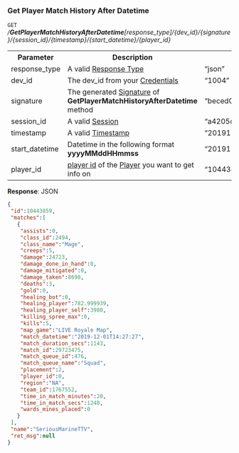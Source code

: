 
### Get Player Match History After Datetime
`GET` <i>/**GetPlayerMatchHistoryAfterDatetime**[response_type]/{dev_id}/{signature}/{session_id}/{timestamp}/{start_datetime}/{player_id}</i>

<table>
	<tr>
		<th>Parameter</th>
		<th>Description</th>
		<th>Example</th>
	</tr>
	<tr>
		<td>response_type</td>
		<td>A valid <a href="./../api-parameter-details.md#response_type" title="Response Type">Response Type</a></td>
		<td>“json”</td>
	</tr>
	<tr>
		<td>dev_id</td>
		<td>The dev_id from your <a href="./../#credentials" title="Credentials">Credentials</a></td>
		<td>“1004”</td>
	</tr>
	<tr>
		<td>signature</td>
		<td>The generated <a href="./../api-parameter-details.md#signature" title="Signature">Signature</a> of <b>GetPlayerMatchHistoryAfterDatetime</b> method</td>
		<td>“beced04d97e4ae9163b6e405eea34fd7”</td>
	</tr>
	<tr>
		<td>session_id</td>
		<td>A valid <a href="./../#sessions">Session</a></td>
		<td>“a4205d5ac1946aa053c2949a841e8397”</td>
	</tr>
	<tr>
		<td>timestamp</td>
		<td>A valid <a href="./../api-parameter-details.md#timestamp" title="Timestamp">Timestamp</a></td>
		<td>“20191128030916”</td>
	</tr>
	<tr>
		<td>start_datetime</td>
		<td>Datetime in the following format <b>yyyyMMddHHmmss</b></td>
		<td>“20191128030916”</td>
	</tr>
	<tr>
		<td>player_id</td>
		<td><a href="./../api-parameter-details.md#player-id" title="Player Id">player id</a> of the <a href="./../api-parameter-details.md#player" title="Player">Player</a> you want to get info on</td>
		<td>“10443859”</td>
	</tr>
</table>

**Response**: JSON
``` json
{
 "id":10443859,
 "matches":[
   {
    "assists":0,
    "class_id":2494,
    "class_name":"Mage",
    "creeps":5,
    "damage":24723,
    "damage_done_in_hand":0,
    "damage_mitigated":0,
    "damage_taken":8698,
    "deaths":3,
    "gold":0,
    "healing_bot":0,
    "healing_player":782.999939,
    "healing_player_self":3980,
    "killing_spree_max":0,
    "kills":5,
    "map_game":"LIVE Royale Map",
    "match_datetime":"2019-12-01T14:27:27",
    "match_duration_secs":1143,
    "match_id":29723475,
    "match_queue_id":476,
    "match_queue_name":"Squad",
    "placement":2,
    "player_id":0,
    "region":"NA",
    "team_id":1767552,
    "time_in_match_minutes":20,
    "time_in_match_secs":1248,
    "wards_mines_placed":0
   }
 ],
 "name":"SeriousMarineTTV",
 "ret_msg":null
}
```
